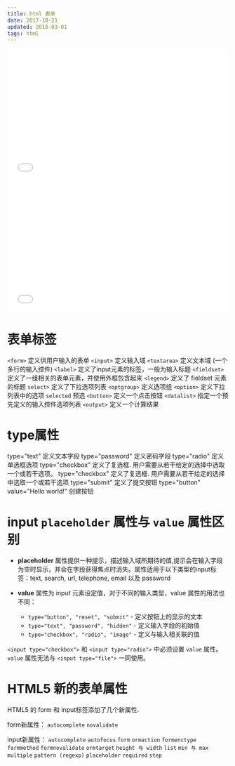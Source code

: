 ```yaml
---
title: html 表单
date: 2017-10-21
updated: 2018-03-01
tags: html
---
```


<iframe height='300' scrolling='no' title='html 表单' src='//codepen.io/cuilongjin/embed/preview/zRejwR/?height=300&theme-id=32697&default-tab=html,result&embed-version=2' frameborder='no' allowtransparency='true' allowfullscreen='true' style='width: 100%;'>See the Pen <a href='https://codepen.io/cuilongjin/pen/zRejwR/'>html 表单</a> by cuilongjin (<a href='https://codepen.io/cuilongjin'>@cuilongjin</a>) on <a href='https://codepen.io'>CodePen</a>.
</iframe>

<iframe height='300' scrolling='no' title='input新的输入类型' src='//codepen.io/cuilongjin/embed/preview/QQYVxp/?height=300&theme-id=32697&default-tab=html&embed-version=2' frameborder='no' allowtransparency='true' allowfullscreen='true' style='width: 100%;'>See the Pen <a href='https://codepen.io/cuilongjin/pen/QQYVxp/'>input新的输入类型</a> by cuilongjin (<a href='https://codepen.io/cuilongjin'>@cuilongjin</a>) on <a href='https://codepen.io'>CodePen</a>.
</iframe>

# 表单标签

`<form>` 定义供用户输入的表单
`<input>`	定义输入域
`<textarea>` 定义文本域 (一个多行的输入控件)
`<label>`	定义了input元素的标签，一般为输入标题
`<fieldset>`	定义了一组相关的表单元素，并使用外框包含起来
`<legend>` 定义了 fieldset 元素的标题
`select>`	定义了下拉选项列表
`<optgroup>` 定义选项组
`<option>` 定义下拉列表中的选项 `selected` 预选
`<button>` 定义一个点击按钮
`<datalist>` 指定一个预先定义的输入控件选项列表
`<output>` 定义一个计算结果

# type属性

type="text" 定义文本字段
type="password" 定义密码字段
type="radio" 定义单选框选项
type="checkbox" 定义了复选框. 用户需要从若干给定的选择中选取一个或若干选项。
type="checkbox" 定义了复选框. 用户需要从若干给定的选择中选取一个或若干选项
type="submit" 定义了提交按钮
type="button" value="Hello world!" 创建按钮

# input `placeholder` 属性与 `value` 属性区别

* **placeholder** 属性提供一种提示，描述输入域所期待的值,提示会在输入字段为空时显示，并会在字段获得焦点时消失。属性适用于以下类型的input标签：text, search, url, telephone, email 以及 password

* **value** 属性为 input 元素设定值，对于不同的输入类型，value 属性的用法也不同：
	* `type="button", "reset", "submit"` - 定义按钮上的显示的文本
	* `type="text", "password", "hidden"` - 定义输入字段的初始值
	* `type="checkbox", "radio", "image"` - 定义与输入相关联的值

`<input type="checkbox">` 和 `<input type="radio">` 中必须设置 `value` 属性。
`value` 属性无法与 `<input type="file">` 一同使用。

# HTML5 新的表单属性

HTML5 的 form 和 input标签添加了几个新属性.

form新属性：
`autocomplete` `novalidate`

input新属性：
`autocomplete`
`autofocus`
`form`
`ormaction`
`formenctype`
`formmethod`
`formnovalidate`
`ormtarget`
`height 与 width`
`list`
`min 与 max`
`multiple`
`pattern (regexp)`
`placeholder`
`required`
`step`
